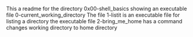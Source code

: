 This a readme for the directory 0x00-shell_basics showing an executable file 0-current_working_directory
The file 1-listit is an executable file for listing a directory
the executable file 2-bring_me_home has a command changes working directory to home directory
